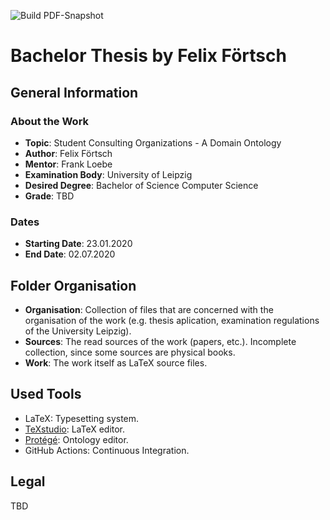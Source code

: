 ![Build PDF-Snapshot](https://github.com/felixfoertsch/Bachelorarbeit/workflows/Build%20PDF-Snapshot/badge.svg)

# Bachelor Thesis by Felix Förtsch

## General Information

### About the Work
- **Topic**: Student Consulting Organizations - A Domain Ontology
- **Author**: Felix Förtsch
- **Mentor**: Frank Loebe
- **Examination Body**: University of Leipzig
- **Desired Degree**: Bachelor of Science Computer Science
- **Grade**: TBD

### Dates
- **Starting Date**: 23.01.2020
- **End Date**: 02.07.2020

## Folder Organisation

- **Organisation**: Collection of files that are concerned with the organisation of the work (e.g. thesis aplication,  examination regulations of the University Leipzig).
- **Sources**: The read sources of the work (papers, etc.). Incomplete collection, since some sources are physical books.
- **Work**: The work itself as LaTeX source files.

## Used Tools
- LaTeX: Typesetting system.
- [TeXstudio](https://www.texstudio.org): LaTeX editor.
- [Protégé](https://protege.stanford.edu): Ontology editor.
- GitHub Actions: Continuous Integration.

## Legal
TBD
